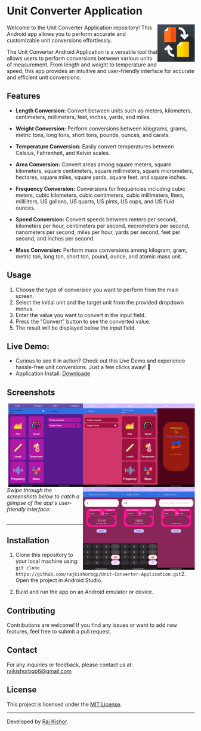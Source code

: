 # Unit Converter Application

<img align="right" alt="Coding" width="100" src="app/src/main/res/drawable/app_icon.png">

Welcome to the Unit Converter Application repository! This Android app allows you to perform accurate and customizable unit conversions effortlessly.

The Unit Converter Android Application is a versatile tool that allows users to perform conversions between various units of measurement. From length and weight to temperature and speed, this app provides an intuitive and user-friendly interface for accurate and efficient unit conversions.

## Features

- **Length Conversion:** Convert between units such as meters, kilometers, centimeters, millimeters, feet, inches, yards, and miles.

- **Weight Conversion:** Perform conversions between kilograms, grams, metric tons, long tons, short tons, pounds, ounces, and carats.

- **Temperature Conversion:** Easily convert temperatures between Celsius, Fahrenheit, and Kelvin scales.

- **Area Conversion:** Convert areas among square meters, square kilometers, square centimeters, square millimeters, square micrometers, hectares, square miles, square yards, square feet, and square inches.

- **Frequency Conversion:** Conversions for frequencies including cubic meters, cubic kilometers, cubic centimeters, cubic millimeters, liters, milliliters, US gallons, US quarts, US pints, US cups, and US fluid ounces.

- **Speed Conversion:** Convert speeds between meters per second, kilometers per hour, centimeters per second, micrometers per second, nanometers per second, miles per hour, yards per second, feet per second, and inches per second.

- **Mass Conversion:** Perform mass conversions among kilogram, gram, metric ton, long ton, short ton, pound, ounce, and atomic mass unit.

## Usage

1. Choose the type of conversion you want to perform from the main screen.
2. Select the initial unit and the target unit from the provided dropdown menus.
3. Enter the value you want to convert in the input field.
4. Press the "Convert" button to see the converted value.
5. The result will be displayed below the input field.

## Live Demo:

- Curious to see it in action? Check out this Live Demo and experience hassle-free unit conversions. Just a few clicks away! 📲
- Application Install: [Downloade](https://github.com/rajkishorbgp/Android-Apps/blob/main/UnitConverter/Unit%20Converter.apk)

## Screenshots

<img align="right" alt="Coding" width="100" src="https://github.com/rajkishorbgp/my-personal-data-/blob/main/AndroidProjects/UnitConverter/1.png">
<img align="right" alt="Coding" width="100" src="https://github.com/rajkishorbgp/my-personal-data-/blob/main/AndroidProjects/UnitConverter/2.png">
<img align="right" alt="Coding" width="100" src="https://github.com/rajkishorbgp/my-personal-data-/blob/main/AndroidProjects/UnitConverter/3.png">
<img align="right" alt="Coding" width="100" src="https://github.com/rajkishorbgp/my-personal-data-/blob/main/AndroidProjects/UnitConverter/4.png">
<img align="right" alt="Coding" width="100" src="https://github.com/rajkishorbgp/my-personal-data-/blob/main/AndroidProjects/UnitConverter/5.png">
<img align="right" alt="Coding" width="100" src="https://github.com/rajkishorbgp/my-personal-data-/blob/main/AndroidProjects/UnitConverter/6.png">
<img align="right" alt="Coding" width="100" src="https://github.com/rajkishorbgp/my-personal-data-/blob/main/AndroidProjects/UnitConverter/7.png">
<img align="right" alt="Coding" width="100" src="https://github.com/rajkishorbgp/my-personal-data-/blob/main/AndroidProjects/UnitConverter/8.png">

###### Swipe through the screenshots below to catch a glimpse of the app's user-friendly interface:

---

## Installation

1. Clone this repository to your local machine using: `git clone https://github.com/rajkishorbgp/Unit-Converter-Application.git`2. Open the project in Android Studio.

2. Build and run the app on an Android emulator or device.

## Contributing

Contributions are welcome! If you find any issues or want to add new features, feel free to submit a pull request.

## Contact

For any inquiries or feedback, please contact us at: rajkishorbgp6@gmail.com

## License

This project is licensed under the [MIT License](https://github.com/rajkishorbgp/Unit-Converter-Application/blob/main/LICENSE.txt).

---

Developed by [Raj Kishor](https://www.linkedin.com/in/rajkishorbgp/).
